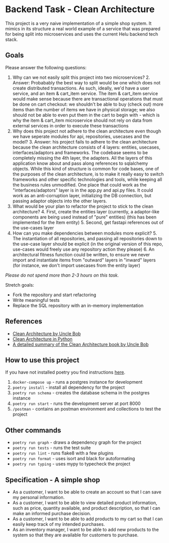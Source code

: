 # Backend Task - Clean Architecture

This project is a very naive implementation of a simple shop system. It mimics in its structure a real world example of a service that was prepared for being split into microservices and uses the current Helu backend tech stack.

## Goals

Please answer the following questions:

1. Why can we not easily split this project into two microservices?
   2. Answer: Probabably the best way to split would be one which does not create distributed transactions. As such, 
      ideally, we'd have a user service, and an item & cart_item service. The item & cart_item service would make 
      sense because there are transactional operations that must be done on cart checkout: we shouldn't be able to buy 
      (check out) more items than the number of items we have in physical storage; we also should not be able to even 
      put them in the cart to begin with - which is why the item & cart_item microservice should not rely on data from 
      external services in order to execute these transactions
2. Why does this project not adhere to the clean architecture even though we have seperate modules for api, repositories, 
   usecases and the model?
   3. Answer: his project fails to adhere to the clean architecture because the clean architecture consists of 4 layers: 
      entities, usecases, interfaces/adaptors and frameworks. The codebase seems to be completely missing the 4th layer, 
      the adapters. All the layers of this application know about and pass along references to sqlalchemy objects. While 
      this kind of structure is common for code bases, one of the purposes of the clean architecture, is to make it really 
      easy to switch frameworks and other specific technologies and tools, while keeping all the business rules unmodified. 
      One place that could work as the "interfaces/adaptors" layer is in the app.py and api.py files. 
      It could work as an anti-corruption layer, initializing the DB connection, but passing adaptor objects into 
      the other layers.
3. What would be your plan to refactor the project to stick to the clean architecture?
   4. First, create the entities layer (currently, a adaptor-like components are being used instead of "pure" entities)
      (this has been implemented for the Item entity)
   5. Second, get fastapi references out of the use-cases layer
4. How can you make dependencies between modules more explicit?
   5. The instantiation of all repositories, and passing all repositories down to the use-case layer should be explicit
      (in the original version of this repo, use-cases would freely use any repository action they please)
   6. An architectural fitness function could be written, to ensure we never import and instantiate items from
      "outward" layers in "inward" layers (for instance, we don't import usecases from the entity layer)

*Please do not spend more than 2-3 hours on this task.*

Stretch goals:
* Fork the repository and start refactoring
* Write meaningful tests
* Replace the SQL repository with an in-memory implementation

## References
* [Clean Architecture by Uncle Bob](https://blog.cleancoder.com/uncle-bob/2012/08/13/the-clean-architecture.html)
* [Clean Architecture in Python](https://www.youtube.com/watch?v=C7MRkqP5NRI)
* [A detailed summary of the Clean Architecture book by Uncle Bob](https://github.com/serodriguez68/clean-architecture)

## How to use this project

If you have not installed poetry you find instructions [here](https://python-poetry.org/).

1. `docker-compose up` - runs a postgres instance for development
2. `poetry install` - install all dependency for the project
3. `poetry run schema` - creates the database schema in the postgres instance
4. `poetry run start` - runs the development server at port 8000
5. `/postman` - contains an postman environment and collections to test the project

## Other commands

* `poetry run graph` - draws a dependency graph for the project
* `poetry run tests` - runs the test suite
* `poetry run lint` - runs flake8 with a few plugins
* `poetry run format` - uses isort and black for autoformating
* `poetry run typing` - uses mypy to typecheck the project

## Specification - A simple shop

* As a customer, I want to be able to create an account so that I can save my personal information.
* As a customer, I want to be able to view detailed product information, such as price, quantity available, and product description, so that I can make an informed purchase decision.
* As a customer, I want to be able to add products to my cart so that I can easily keep track of my intended purchases.
* As an inventory manager, I want to be able to add new products to the system so that they are available for customers to purchase.